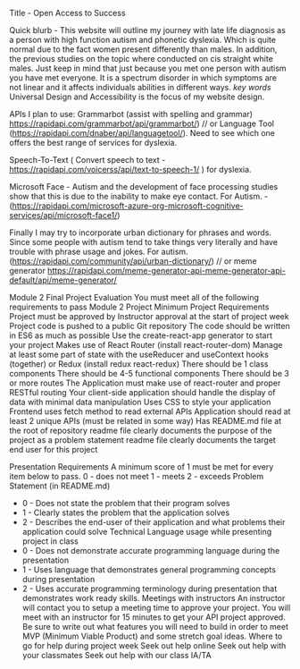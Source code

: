 Title - Open Access to Success 

Quick blurb - This website will outline my journey with late life diagnosis as a person with high function autism and phonetic dyslexia. Which is quite normal due to the fact women present differently than males. In addition, the previous studies on the topic where conducted on cis straight white males. Just keep in mind that just because you met one person with autism you have met everyone. It is a spectrum disorder in which symptoms are not linear and it affects individuals abilities in different ways. *key words* Universal Design and Accessibility is the focus of my website design.


APIs I plan to use:
Grammarbot (assist with spelling and grammar) https://rapidapi.com/grammarbot/api/grammarbot/)  // or Language Tool (https://rapidapi.com/dnaber/api/languagetool/). Need to see which one offers the best range of services for dyslexia.

Speech-To-Text ( Convert speech to text - https://rapidapi.com/voicerss/api/text-to-speech-1/ ) for dyslexia. 


Microsoft Face  - Autism and the development of face processing studies show that this is due to the inability to make eye contact. For Autism. -(https://rapidapi.com/microsoft-azure-org-microsoft-cognitive-services/api/microsoft-face1/)

Finally I may try to incorporate urban dictionary for phrases and words. Since some people with autism tend to take things very literally and have trouble with phrase usage and jokes. For autism. (https://rapidapi.com/community/api/urban-dictionary/) // or meme generator https://rapidapi.com/meme-generator-api-meme-generator-api-default/api/meme-generator/



Module 2 Final Project Evaluation
You must meet all of the following requirements to pass Module 2 Project
Minimum Project Requirements
Project must be approved by Instructor approval at the start of project week
Project code is pushed to a public Git repository
The code should be written in ES6 as much as possible
Use the create-react-app generator to start your project 
Makes use of React Router (install react-router-dom)
Manage at least some part of state with the useReducer and useContext hooks (together) or Redux (install redux react-redux) 
There should be 1 class components 
There should be 4-5 functional components
There should be 3 or more routes
The Application must make use of react-router and proper RESTful routing 
Your client-side application should handle the display of data with minimal data manipulation
 Uses CSS to style your application
 Frontend uses fetch method to read external APIs
 Application should read at least 2 unique APIs (must be related in some way)
 Has README.md file at the root of repository
 readme file clearly documents the purpose of the project as a problem statement
 readme file clearly documents the target end user for this project
 
Presentation Requirements
A minimum score of 1 must be met for every item below to pass.
0 - does not meet 1 - meets 2 - exceeds
Problem Statement (in README.md)
 - 0 - Does not state the problem that their program solves
 - 1 - Clearly states the problem that the application solves
 - 2 - Describes the end-user of their application and what problems their application could solve
Technical Language usage while presenting project in class
 - 0 - Does not demonstrate accurate programming language during the presentation
 - 1 - Uses language that demonstrates general programming concepts during presentation
 - 2 - Uses accurate programming terminology during presentation that demonstrates work ready skills.
Meetings with instructors
An instructor will contact you to setup a meeting time to approve your project.
You will meet with an instructor for 15 minutes to get your API project approved. Be sure to write out what features you will need to build in order to meet MVP (Minimum Viable Product) and some stretch goal ideas.
Where to go for help during project week
Seek out help online
Seek out help with your classmates
Seek out help with our class IA/TA


